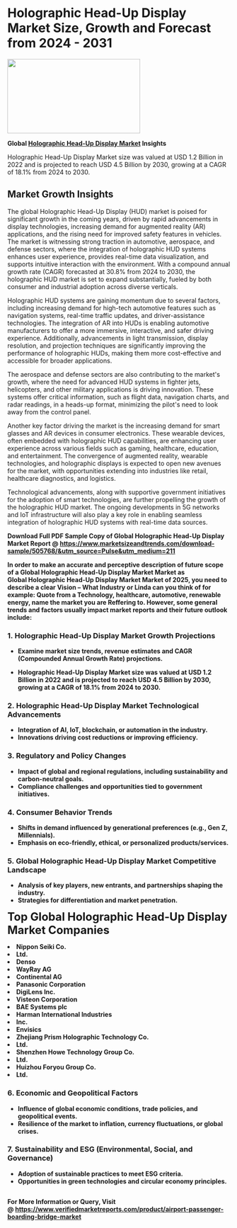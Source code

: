 <H1>Holographic Head-Up Display Market Size, Growth and Forecast from 2024 - 2031</H1><img class="aligncenter size-medium wp-image-584254" src="https://thirdeyenews.in/wp-content/uploads/2024/09/Global-Market-Research-300x168.jpeg" alt="" width="300" height="168" /><p><strong>Global&nbsp;<a href="https://www.marketsizeandtrends.com/download-sample/505768/&amp;utm_source=Pulse&amp;utm_medium=211">Holographic Head-Up Display Market</a> Insights</strong></p><p>Holographic Head-Up Display Market size was valued at USD 1.2 Billion in 2022 and is projected to reach USD 4.5 Billion by 2030, growing at a CAGR of 18.1% from 2024 to 2030.</p><p><h2>Market Growth Insights</h2> <p>The global Holographic Head-Up Display (HUD) market is poised for significant growth in the coming years, driven by rapid advancements in display technologies, increasing demand for augmented reality (AR) applications, and the rising need for improved safety features in vehicles. The market is witnessing strong traction in automotive, aerospace, and defense sectors, where the integration of holographic HUD systems enhances user experience, provides real-time data visualization, and supports intuitive interaction with the environment. With a compound annual growth rate (CAGR) forecasted at 30.8% from 2024 to 2030, the holographic HUD market is set to expand substantially, fueled by both consumer and industrial adoption across diverse verticals.</p> <p><strong></strong></p> <p>Holographic HUD systems are gaining momentum due to several factors, including increasing demand for high-tech automotive features such as navigation systems, real-time traffic updates, and driver-assistance technologies. The integration of AR into HUDs is enabling automotive manufacturers to offer a more immersive, interactive, and safer driving experience. Additionally, advancements in light transmission, display resolution, and projection techniques are significantly improving the performance of holographic HUDs, making them more cost-effective and accessible for broader applications.</p> <p>The aerospace and defense sectors are also contributing to the market's growth, where the need for advanced HUD systems in fighter jets, helicopters, and other military applications is driving innovation. These systems offer critical information, such as flight data, navigation charts, and radar readings, in a heads-up format, minimizing the pilot's need to look away from the control panel.</p> <p>Another key factor driving the market is the increasing demand for smart glasses and AR devices in consumer electronics. These wearable devices, often embedded with holographic HUD capabilities, are enhancing user experience across various fields such as gaming, healthcare, education, and entertainment. The convergence of augmented reality, wearable technologies, and holographic displays is expected to open new avenues for the market, with opportunities extending into industries like retail, healthcare diagnostics, and logistics.</p> <p>Technological advancements, along with supportive government initiatives for the adoption of smart technologies, are further propelling the growth of the holographic HUD market. The ongoing developments in 5G networks and IoT infrastructure will also play a key role in enabling seamless integration of holographic HUD systems with real-time data sources.</p> <p><strong></p><p><span class=""><strong>Download Full PDF Sample Copy of Global Holographic Head-Up Display Market Report</strong> @ <a href="https://www.marketsizeandtrends.com/download-sample/505768/&amp;utm_source=Pulse&amp;utm_medium=211" target="_blank">https://www.marketsizeandtrends.com/download-sample/505768/&amp;utm_source=Pulse&amp;utm_medium=211</a></span></p><p>In order to make an accurate and perceptive description of future scope of a Global&nbsp;Holographic Head-Up Display Market Market as Global&nbsp;Holographic Head-Up Display Market Market of 2025, you need to describe a clear Vision &ndash; What Industry or Linda can you think of for example: Quote from a Technology, healthcare, automotive, renewable energy, name the market you are Reffering to. However, some general trends and factors usually impact market reports and their future outlook include:</p><h3>1.&nbsp;<strong>Holographic Head-Up Display Market Growth Projections</strong></h3><ul><li>Examine market size trends, revenue estimates and CAGR (Compounded Annual Growth Rate) projections.</li><li><p>Holographic Head-Up Display Market size was valued at USD 1.2 Billion in 2022 and is projected to reach USD 4.5 Billion by 2030, growing at a CAGR of 18.1% from 2024 to 2030.</p></li></ul><h3>2.&nbsp;<strong>Holographic Head-Up Display Market Technological Advancements</strong></h3><ul><li>Integration of AI, IoT, blockchain, or automation in the industry.</li><li>Innovations driving cost reductions or improving efficiency.</li></ul><h3>3.&nbsp;<strong>Regulatory and Policy Changes</strong></h3><ul><li>Impact of global and regional regulations, including sustainability and carbon-neutral goals.</li><li>Compliance challenges and opportunities tied to government initiatives.</li></ul><h3>4.&nbsp;<strong>Consumer Behavior Trends</strong></h3><ul><li>Shifts in demand influenced by generational preferences (e.g., Gen Z, Millennials).</li><li>Emphasis on eco-friendly, ethical, or personalized products/services.</li></ul><h3>5.&nbsp;<strong>Global Holographic Head-Up Display Market Competitive Landscape</strong></h3><ul><li>Analysis of key players, new entrants, and partnerships shaping the industry.</li><li>Strategies for differentiation and market penetration.</li></ul><p data-pm-slice="1 1 []"><span style="color: inherit; font-family: inherit; font-size: 25px;">Top Global Holographic Head-Up Display Market Companies</span></p><div class="" data-test-id=""><p><li>Nippon Seiki Co.</li><li> Ltd.</li><li> Denso</li><li> WayRay AG</li><li> Continental AG</li><li> Panasonic Corporation</li><li> DigiLens Inc.</li><li> Visteon Corporation</li><li> BAE Systems plc</li><li> Harman International Industries</li><li> Inc.</li><li> Envisics</li><li> Zhejiang Prism Holographic Technology Co.</li><li> Ltd.</li><li> Shenzhen Howe Technology Group Co.</li><li>Ltd.</li><li> Huizhou Foryou Group Co.</li><li>Ltd.</li></p></div><h3>6.&nbsp;<strong>Economic and Geopolitical Factors</strong></h3><ul><li>Influence of global economic conditions, trade policies, and geopolitical events.</li><li>Resilience of the market to inflation, currency fluctuations, or global crises.</li></ul><h3>7.&nbsp;<strong>Sustainability and ESG (Environmental, Social, and Governance)</strong></h3><ul><li>Adoption of sustainable practices to meet ESG criteria.</li><li>Opportunities in green technologies and circular economy principles.</li></ul><h2><strong style="font-size: 14px;">For More Information or Query, Visit @&nbsp;</strong><a style="background-color: #ffffff; font-size: 14px;" href="https://www.marketsizeandtrends.com/report/holographic-head-up-display-market/" target="_blank">https://www.verifiedmarketreports.com/product/airport-passenger-boarding-bridge-market</a></h2>
